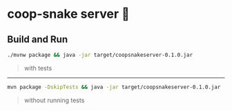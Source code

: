 # coop-snake server 🐍

## Build and Run

```sh
./mvnw package && java -jar target/coopsnakeserver-0.1.0.jar
```

> with tests 

---
```sh
mvn package -DskipTests && java -jar target/coopsnakeserver-0.1.0.jar
```

> without running tests 
